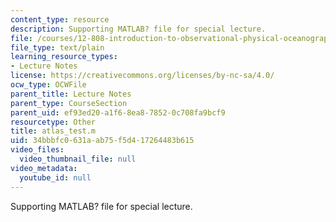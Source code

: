 ```yaml
---
content_type: resource
description: Supporting MATLAB? file for special lecture.
file: /courses/12-808-introduction-to-observational-physical-oceanography-fall-2004/34bbbfc0631aab75f5d417264483b615_atlas_test.m
file_type: text/plain
learning_resource_types:
- Lecture Notes
license: https://creativecommons.org/licenses/by-nc-sa/4.0/
ocw_type: OCWFile
parent_title: Lecture Notes
parent_type: CourseSection
parent_uid: ef93ed20-a1f6-8ea8-7852-0c708fa9bcf9
resourcetype: Other
title: atlas_test.m
uid: 34bbbfc0-631a-ab75-f5d4-17264483b615
video_files:
  video_thumbnail_file: null
video_metadata:
  youtube_id: null
---
```

Supporting MATLAB? file for special lecture.